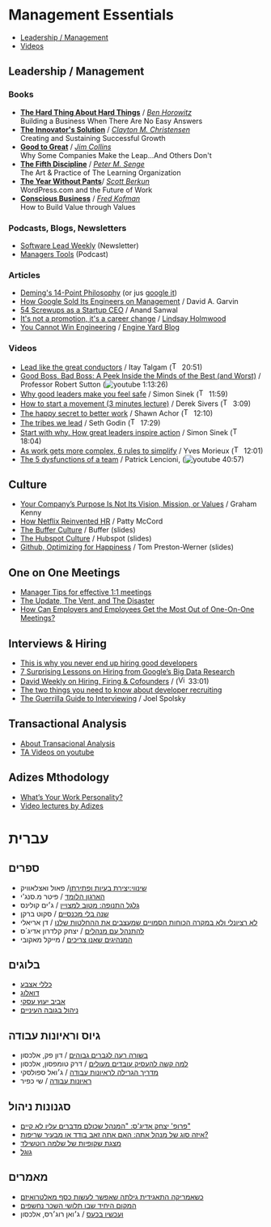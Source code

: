 # Management Essentials

* [Leadership / Management](#e-leadership)
* [Videos](#el-videos)
 
## <a name="e-leadership"></a>Leadership / Management
### <a name=""></a>Books
* [**The Hard Thing About Hard Things**](http://www.amazon.com/The-Hard-Thing-About-Things/dp/0062273205) / [*Ben Horowitz*](http://www.amazon.com/Ben-Horowitz/e/B00HALQ722/)<br>Building a Business When There Are No Easy Answers
* [**The Innovator's Solution**](http://www.amazon.com/The-Innovators-Solution-Sustaining-Successful/dp/1578518520) / [*Clayton M. Christensen*](http://www.amazon.com/Clayton-M.-Christensen/e/B000APPD3Y)<br>Creating and Sustaining Successful Growth
* [**Good to Great**](http://www.amazon.com/Good-Great-Some-Companies-Others/dp/0066620996) / [*Jim Collins*](http://www.amazon.com/Jim-Collins/e/B001H6GSHK)<br>Why Some Companies Make the Leap...And Others Don't  
* [**The Fifth Discipline**](http://www.amazon.com/The-Fifth-Discipline-Practice-Organization/dp/0553456342) / [*Peter M. Senge*](http://www.amazon.com/Peter-M.-Senge/e/B000AQ8R86/)<br>The Art & Practice of The Learning Organization
* [**The Year Without Pants**](http://www.amazon.com/The-Year-Without-Pants-WordPress-com/dp/1118660633)/ [*Scott Berkun*](http://www.amazon.com/Scott-Berkun/e/B001ILKGVS)<br>WordPress.com and the Future of Work
* [**Conscious Business**](http://www.amazon.com/Conscious-Business-Build-through-Values/dp/1622032020) / [*Fred Kofman*](http://www.amazon.com/Fred-Kofman/e/B001JP2VLQ)<br>
How to Build Value through Values

###  <a name="el-podcasts"></a>Podcasts, Blogs, Newsletters
* [Software Lead Weekly](http://softwareleadweekly.com/) (Newsletter)
* [Managers Tools](https://www.manager-tools.com/manager-tools-basics) (Podcast)

###  <a name="el-articles"></a>Articles
* [Deming's 14-Point Philosophy](https://www.deming.org/theman/theories/fourteenpoints) (or jus [google it](http://bit.ly/1FhFDEn))
* [How Google Sold Its Engineers on Management](https://hbr.org/2013/12/how-google-sold-its-engineers-on-management/ar/1) / David A. Garvin
* [54 Screwups as a Startup CEO](https://medium.com/@asanwal/54-screwups-as-a-startup-ceo-57ce3fb1e28d) / Anand Sanwal
* [It's not a promotion, it's a career change](http://fractio.nl/2014/09/19/not-a-promotion-a-career-change/) / [Lindsay Holmwood](http://fractio.nl/)
* [You Cannot Win Engineering](https://blog.engineyard.com/2013/how-improvisational-theater-can-improve-team-collaboration) / [Engine Yard Blog](https://blog.engineyard.com/)

###  <a name="el-videos"></a>Videos
* [Lead like the great conductors](http://www.ted.com/talks/itay_talgam_lead_like_the_great_conductors?language=en) / Itay Talgam (<img src="http://i.imgur.com/cHPNzye.png?1" alt="TED" style="width: 16px;"/> 20:51)
* [Good Boss, Bad Boss: A Peek Inside the Minds of the Best (and Worst)](https://www.youtube.com/watch?v=lmBSh1FGQyY) / Professor Robert Sutton (![youtube](http://www.midmarkanimalhealth.com/images/librariesprovider4/default-library/youtube_icon.png) 1:13:26)
* [Why good leaders make you feel safe](http://www.ted.com/talks/simon_sinek_why_good_leaders_make_you_feel_safe?language=en) / Simon Sinek (<img src="http://i.imgur.com/cHPNzye.png?1" alt="TED" style="width: 16px;"/> 11:59)
* [How to start a movement (3 minutes lecture)](http://www.ted.com/talks/derek_sivers_how_to_start_a_movement?language=en) / Derek Sivers (<img src="http://i.imgur.com/cHPNzye.png?1" alt="TED" style="width: 16px;"/> 3:09)
* [The happy secret to better work](http://www.ted.com/talks/shawn_achor_the_happy_secret_to_better_work?nolanguage=enWe) / Shawn Achor (<img src="http://i.imgur.com/cHPNzye.png?1" alt="TED" style="width: 16px;"/> 12:10)
* [The tribes we lead](http://www.ted.com/talks/seth_godin_on_the_tribes_we_lead?language=en) / Seth Godin (<img src="http://i.imgur.com/cHPNzye.png?1" alt="TED" style="width: 16px;"/> 17:29)
* [Start with why. How great leaders inspire action](http://www.ted.com/talks/simon_sinek_how_great_leaders_inspire_action) / Simon Sinek (<img src="http://i.imgur.com/cHPNzye.png?1" alt="TED" style="width: 16px;"/> 18:04)
* [As work gets more complex, 6 rules to simplify](http://www.ted.com/talks/yves_morieux_as_work_gets_more_complex_6_rules_to_simplify) / Yves Morieux (<img src="http://i.imgur.com/cHPNzye.png?1" alt="TED" style="width: 16px;"/> 12:01)
* [The 5 dysfunctions of a team](https://www.youtube.com/watch?v=inftqUOLFaM) / Patrick Lencioni, (![youtube](http://www.midmarkanimalhealth.com/images/librariesprovider4/default-library/youtube_icon.png) 40:57)

##  <a name="e-culture"></a>Culture
* [Your Company’s Purpose Is Not Its Vision, Mission, or Values](https://hbr.org/2014/09/your-companys-purpose-is-not-its-vision-mission-or-values/) / Graham Kenny
* [How Netflix Reinvented HR](https://hbr.org/2014/01/how-netflix-reinvented-hr) / Patty McCord
* [The Buffer Culture](http://www.slideshare.net/Bufferapp/buffer-culture-03) / Buffer (slides)
* [The Hubspot Culture](http://www.slideshare.net/HubSpot/the-hubspot-culture-code-creating-a-company-we-love) / Hubspot (slides)
* [Github, Optimizing for Happiness](https://speakerdeck.com/mojombo/optimizing-for-happiness) / Tom Preston-Werner (slides)

##  <a name="e-101"></a>One on One Meetings
* [Manager Tips for effective 1:1 meetings](https://www.linkedin.com/pulse/20140619213446-1490911-manager-tips-for-effective-1-1-meetings)
* [The Update, The Vent, and The Disaster](http://randsinrepose.com/archives/the-update-the-vent-and-the-disaster/)
* [How Can Employers and Employees Get the Most Out of One-On-One Meetings?](http://mashable.com/2014/09/22/one-on-one-meetings/)

## <a name="e-interviews"></a>Interviews & Hiring
* [This is why you never end up hiring good developers](http://qz.com/258066/this-is-why-you-dont-hire-good-developers/)
* [7 Surprising Lessons on Hiring from Google’s Big Data Research](http://recruitloop.com/blog/7-lessons-on-hiring-from-googles-big-data-research/)
* [David Weekly on Hiring, Firing & Cofounders](https://vimeo.com/13335480) / (<img src="http://www.senatedems.ct.gov/im/icon-vimeo16.png" alt="Vimeo" style="width: 16px;"/> 33:01)
* [The two things you need to know about developer recruiting](http://www.greenwave-solutions.com/the-two-things-you-need-to-know-about-developer-recruiting/)
* [The Guerrilla Guide to Interviewing](http://www.joelonsoftware.com/articles/GuerrillaInterviewing3.html) / Joel Spolsky

## <a name="e-ta"></a>Transactional Analysis
* [About Transacional Analysis](http://www.businessballs.com/transact.htm)
* [TA Videos on youtube](https://www.youtube.com/watch?v=lnMmO2PdKZY)

## <a name="e-adz"></a>Adizes Mthodology
* [What’s Your Work Personality?](http://www.wix.com/blog/2013/06/your-work-personality/)
* [Video lectures by Adizes](https://www.youtube.com/watch?v=UGXqXfm5RMU&list=PL11BBA85A2C68289A)

# <a name="hebrew"></a>עברית
## <a name="h-books"></a>ספרים
* [שינווי:יצירת בעיות ופתירתן](http://simania.co.il/bookdetails.php?item_id=6141
)/ פאול ואצלאוויק
* [הארגון הלומד](http://matarbooks.co.il/index.php?book=0117
) / פיטר מ.סנג'י
* [גלגל התנופה: מטוב למצויין](http://www.steimatzky.co.il/Steimatzky/Pages/Product.aspx?ProductID=12130021
)  / ג׳ים קולינס
* [שנה בלי מכנסיים](http://www.booknet.co.il/prodtxt.asp?id=67449#.VTlePBOUfZk
) / סקוט ברקן
* [	לא רציונלי ולא במקרה  הכוחות הסמויים שמעצבים את ההחלטות שלנו](http://www.matarbooks.co.il/index.php?book=1582
) / דן אריאלי
* [להתנהל עם מנהלים](http://www.booknet.co.il/prodtxt.asp?id=58988#.VTlfEBOUfZk
) /  יצחק קלדרון אדיג´ס
* [המנהיגים שאנו צריכים](http://matarbooks.co.il/index.php?book=1556
) / מייקל מאקובי

## <a name="h-blogs"></a>בלוגים
* [כללי אצבע](http://www.fingergesture.co.il/)
* [דואלוג](http://doalogue.co.il/blog/)
* [אביב יעוץ עסקי](http://www.avivamcg.com/he/blogs.aspx)
* [ניהול בגובה העיניים](http://eyelevel.co.il/)

## <a name="h-hiring"></a>גיוס וראיונות עבודה
* [בשורה רעה לגברים גבוהים](http://alaxon.co.il/article/%D7%91%D7%A9%D7%95%D7%A8%D7%94-%D7%A8%D7%A2%D7%94-%D7%9C%D7%92%D7%91%D7%A8%D7%99%D7%9D-%D7%92%D7%91%D7%95%D7%94%D7%99%D7%9D/
) / דון פק, אלכסון
* [למה קשה להעסיק עובדים מעולים](http://alaxon.co.il/thought/%D7%9C%D7%9E%D7%94-%D7%A7%D7%A9%D7%94-%D7%9B%D7%9C-%D7%9B%D7%9A-%D7%9C%D7%94%D7%A2%D7%A1%D7%99%D7%A7-%D7%90%D7%A0%D7%A9%D7%99%D7%9D-%D7%9E%D7%A2%D7%95%D7%9C%D7%99%D7%9D/
) / דרק טומפסון, אלכסון
* [מדריך הגרילה לראיונות עבודה](http://www.fingergesture.co.il/#!/c1sbz/550f2af80cf21d84af4857a4
) / ג׳ואל ספולסקי
* [ראיונות עבודה](http://www.fingergesture.co.il/#!/c1sbz/54b42c770cf2fadc21f2a005) / שי כפיר

## <a name="h-adz"></a>סגנונות ניהול
* [פרופ' יצחק אדיג'ס: "המנהל שכולם מדברים עליו לא קיים"](http://www.calcalist.co.il/local/articles/0,7340,L-3389318,00.html)
* [איזה סוג של מנהל אתה: האם אתה זאב בודד או מבעיר שריפות?](http://www.themarker.com/career/1.550402)
* [מצגת שקופיות של שלמה רוטשילד](http://www.slideshare.net/imun11/ss-24044630)
* [גוגל](http://bit.ly/1KajTKq)

## <a name="h-articles"></a>מאמרים
* [כשאמריקה התאגידית גילתה שאפשר לעשות כסף מאלטרואיזם](http://www.haaretz.co.il/magazine/.premium-1.2102951)
* [המקום היחיד שבו תלושי השכר נחשפים](http://www.themarker.com/career/1.2453901)
* [ועכשיו בכעס](http://alaxon.co.il/article/%D7%95%D7%A2%D7%9B%D7%A9%D7%99%D7%95-%D7%91%D7%9B%D7%A2%D7%A1/) / ג׳ואן רוג׳רס, אלכסון
